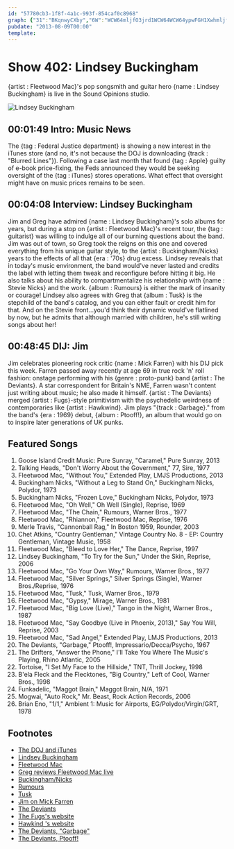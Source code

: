 ```yaml
---
id: "57780cb3-1f8f-4a1c-993f-854caf0c8968"
graph: {"31":"BKqnwyCXby","6W":"WCW64mljfO3jrd1WCW64WCW64ypwFGH1XwhmljfOmljfOn6C8ARSayUmljfO","299":"7gt0KY7VxYY7VxYdDFYOJWnTKY7VxY5gurIY7VxY5gurIJWnTK"}
pubdate: "2013-08-09T00:00"
template: 
---
```






# Show 402: Lindsey Buckingham

{artist : Fleetwood Mac}'s pop songsmith and guitar hero {name : Lindsey Buckingham} is live in the Sound Opinions studio.

![Lindsey Buckingham](https://static.soundopinions.org/images/2013/lindseybuckingham.jpg)



## 00:01:49 Intro: Music News

The {tag : Federal Justice department} is showing a new interest in the iTunes store (and no, it's not because the DOJ is downloading {track : "Blurred Lines"}). Following a case last month that found {tag : Apple} guilty of e-book price-fixing, the Feds announced they would be seeking oversight of the {tag : iTunes} stores operations. What effect that oversight might have on music prices remains to be seen.



## 00:04:08 Interview: Lindsey Buckingham

Jim and Greg have admired {name : Lindsey Buckingham}'s solo albums for years, but during a stop on {artist : Fleetwood Mac}'s recent tour, the {tag : guitarist} was willing to indulge all of our burning questions about the band. Jim was out of town, so Greg took the reigns on this one and covered everything from his unique guitar style, to the {artist : Buckingham/Nicks} years to the effects of all that {era : '70s} drug excess. Lindsey reveals that in today's music environment, the band would've never lasted and credits the label with letting them tweak and reconfigure before hitting it big. He also talks about his ability to compartmentalize his relationship with {name : Stevie Nicks} and the work. {album : Rumours} is either the mark of insanity or courage! Lindsey also agrees with Greg that {album : Tusk} is the stepchild of the band's catalog, and you can either fault or credit him for that. And on the Stevie front...you'd think their dynamic would've flatlined by now, but he admits that although married with children, he's still writing songs about her!



## 00:48:45 DIJ: Jim

Jim celebrates pioneering rock critic {name : Mick Farren} with his DIJ pick this week. Farren passed away recently at age 69 in true rock 'n' roll fashion: onstage performing with his {genre : proto-punk} band {artist : The Deviants}. A star correspondent for Britain's NME, Farren wasn't content just writing about music; he also made it himself. {artist : The Deviants} merged {artist : Fugs}-style primitivism with the psychedelic weirdness of contemporaries like {artist : Hawkwind}. Jim plays "{track : Garbage}." from the band's {era : 1969} debut, {album : Ptooff!}, an album that would go on to inspire later generations of UK punks.



## Featured Songs

1. Goose Island Credit Music: Pure Sunray, "Caramel," Pure Sunray, 2013
2. Talking Heads, "Don't Worry About the Government," 77, Sire, 1977
3. Fleetwood Mac, "Without You," Extended Play, LMJS Productions, 2013
4. Buckingham Nicks, "Without a Leg to Stand On," Buckingham Nicks, Polydor, 1973
5. Buckingham Nicks, "Frozen Love," Buckingham Nicks, Polydor, 1973
6. Fleetwood Mac, "Oh Well," Oh Well (Single), Reprise, 1969
7. Fleetwood Mac, "The Chain," Rumours, Warner Bros., 1977
8. Fleetwood Mac, "Rhiannon," Fleetwood Mac, Reprise, 1976
9. Merle Travis, "Cannonball Rag," In Boston 1959, Rounder, 2003
10. Chet Atkins, "Country Gentleman," Vintage Country No. 8 - EP: Country Gentleman, Vintage Music, 1958
11. Fleetwood Mac, "Bleed to Love Her," The Dance, Reprise, 1997
12. Lindsey Buckingham, "To Try for the Sun," Under the Skin, Reprise, 2006
13. Fleetwood Mac, "Go Your Own Way," Rumours, Warner Bros., 1977
14. Fleetwood Mac, "Silver Springs," Silver Springs (Single), Warner Bros./Reprise, 1976
15. Fleetwood Mac, "Tusk," Tusk, Warner Bros., 1979
16. Fleetwood Mac, "Gypsy," Mirage, Warner Bros., 1981
17. Fleetwood Mac, "Big Love (Live)," Tango in the Night, Warner Bros., 1987
18. Fleetwood Mac, "Say Goodbye (Live in Phoenix, 2013)," Say You Will, Reprise, 2003
19. Fleetwood Mac, "Sad Angel," Extended Play, LMJS Productions, 2013
20. The Deviants, "Garbage," Ptooff!, Impressario/Decca/Psycho, 1967
21. The Drifters, "Answer the Phone," I'll Take You Where The Music's Playing, Rhino Atlantic, 2005
22. Tortoise, "I Set My Face to the Hillside," TNT, Thrill Jockey, 1998
23. B'ela Fleck and the Flecktones, "Big Country," Left of Cool, Warner Bros., 1998
24. Funkadelic, "Maggot Brain," Maggot Brain, N/A, 1971
25. Mogwai, "Auto Rock," Mr. Beast, Rock Action Records, 2006
26. Brian Eno, "1/1," Ambient 1: Music for Airports, EG/Polydor/Virgin/GRT, 1978



## Footnotes

- [The DOJ and iTunes](http://www.billboard.com/biz/articles/news/digital-and-mobile/5638067/us-justice-department-seeks-oversight-of-apples-itunes)
- [Lindsey Buckingham](http://www.lindseybuckingham.com/%e2%80%8e)
- [Fleetwood Mac](http://www.fleetwoodmac.com/)
- [Greg reviews Fleetwood Mac live](http://articles.chicagotribune.com/2013-04-14/entertainment/chi-fleetwood-mac-concert-20130413_1_buckingham-and-nicks-christine-mcvie-fleetwood-mac)
- [Buckingham/Nicks](http://en.wikipedia.org/wiki/Buckingham_Nicks)
- [Rumours](http://www.rollingstone.com/music/lists/500-greatest-albums-of-all-time-20120531/fleetwood-mac-rumours-20120524)
- [Tusk](http://www.nme.com/blogs/nme-blogs/album-ae-fleetwood-mac-tusk)
- [Jim on Mick Farren](http://www.wbez.org/blogs/jim-derogatis/2013-08/linksomania-rip-mick-farren-and-tim-wright-108316)
- [The Deviants](http://www.allmusic.com/artist/the-deviants-mn0000818593/biography)
- [The Fugs's website](http://www.thefugs.com/)
- [Hawkind 's website](http://www.hawkwind.com/)
- [The Deviants, "Garbage"](http://www.youtube.com/watch?v=oAb1-glPEpM)
- [The Deviants, Ptooff!](http://www.youtube.com/watch?v=3AkehG9Zh4c)